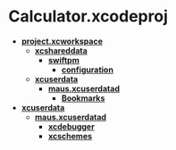<!-- generated by markdown-notes-tree -->

# Calculator.xcodeproj

<!-- optional markdown-notes-tree directory description starts here -->

<!-- optional markdown-notes-tree directory description ends here -->

- [**project.xcworkspace**](project.xcworkspace)
    - [**xcshareddata**](project.xcworkspace/xcshareddata)
        - [**swiftpm**](project.xcworkspace/xcshareddata/swiftpm)
            - [**configuration**](project.xcworkspace/xcshareddata/swiftpm/configuration)
    - [**xcuserdata**](project.xcworkspace/xcuserdata)
        - [**maus.xcuserdatad**](project.xcworkspace/xcuserdata/maus.xcuserdatad)
            - [**Bookmarks**](project.xcworkspace/xcuserdata/maus.xcuserdatad/Bookmarks)
- [**xcuserdata**](xcuserdata)
    - [**maus.xcuserdatad**](xcuserdata/maus.xcuserdatad)
        - [**xcdebugger**](xcuserdata/maus.xcuserdatad/xcdebugger)
        - [**xcschemes**](xcuserdata/maus.xcuserdatad/xcschemes)
